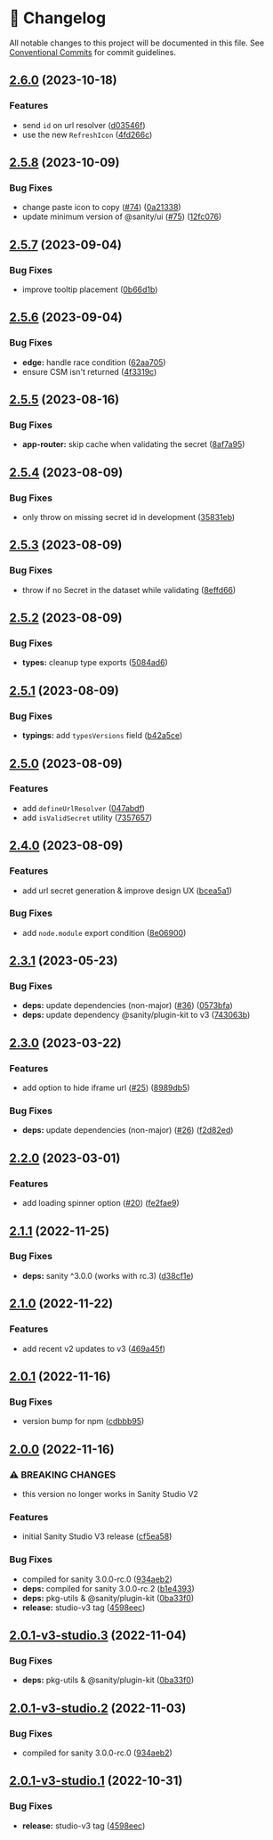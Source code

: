 <!-- markdownlint-disable --><!-- textlint-disable -->

# 📓 Changelog

All notable changes to this project will be documented in this file. See
[Conventional Commits](https://conventionalcommits.org) for commit guidelines.

## [2.6.0](https://github.com/sanity-io/sanity-plugin-iframe-pane/compare/v2.5.8...v2.6.0) (2023-10-18)

### Features

- send `id` on url resolver ([d03546f](https://github.com/sanity-io/sanity-plugin-iframe-pane/commit/d03546f2615d71550a599b23da4ba6124666405d))
- use the new `RefreshIcon` ([4fd266c](https://github.com/sanity-io/sanity-plugin-iframe-pane/commit/4fd266c8c553e3c963811865b2de2496da15f91d))

## [2.5.8](https://github.com/sanity-io/sanity-plugin-iframe-pane/compare/v2.5.7...v2.5.8) (2023-10-09)

### Bug Fixes

- change paste icon to copy ([#74](https://github.com/sanity-io/sanity-plugin-iframe-pane/issues/74)) ([0a21338](https://github.com/sanity-io/sanity-plugin-iframe-pane/commit/0a2133807de4d4069b4bedf6d9211949931cdda0))
- update minimum version of @sanity/ui ([#75](https://github.com/sanity-io/sanity-plugin-iframe-pane/issues/75)) ([12fc076](https://github.com/sanity-io/sanity-plugin-iframe-pane/commit/12fc0765edc2a21cc10ca4973676728a2da7bcc9))

## [2.5.7](https://github.com/sanity-io/sanity-plugin-iframe-pane/compare/v2.5.6...v2.5.7) (2023-09-04)

### Bug Fixes

- improve tooltip placement ([0b66d1b](https://github.com/sanity-io/sanity-plugin-iframe-pane/commit/0b66d1b39d3f78734c450d376f2399625daa5aa2))

## [2.5.6](https://github.com/sanity-io/sanity-plugin-iframe-pane/compare/v2.5.5...v2.5.6) (2023-09-04)

### Bug Fixes

- **edge:** handle race condition ([62aa705](https://github.com/sanity-io/sanity-plugin-iframe-pane/commit/62aa705bc6f5f7dff2e121575b3e34de02c98207))
- ensure CSM isn't returned ([4f3319c](https://github.com/sanity-io/sanity-plugin-iframe-pane/commit/4f3319cddb7906dc1116e8248b988b3188c25f60))

## [2.5.5](https://github.com/sanity-io/sanity-plugin-iframe-pane/compare/v2.5.4...v2.5.5) (2023-08-16)

### Bug Fixes

- **app-router:** skip cache when validating the secret ([8af7a95](https://github.com/sanity-io/sanity-plugin-iframe-pane/commit/8af7a9529ea57484909114c84998a24a5740c9a7))

## [2.5.4](https://github.com/sanity-io/sanity-plugin-iframe-pane/compare/v2.5.3...v2.5.4) (2023-08-09)

### Bug Fixes

- only throw on missing secret id in development ([35831eb](https://github.com/sanity-io/sanity-plugin-iframe-pane/commit/35831eb43d135eb212d285b1a045c3d8037f886f))

## [2.5.3](https://github.com/sanity-io/sanity-plugin-iframe-pane/compare/v2.5.2...v2.5.3) (2023-08-09)

### Bug Fixes

- throw if no Secret in the dataset while validating ([8effd66](https://github.com/sanity-io/sanity-plugin-iframe-pane/commit/8effd66002862a31c0199366904b5d4cd5903ff9))

## [2.5.2](https://github.com/sanity-io/sanity-plugin-iframe-pane/compare/v2.5.1...v2.5.2) (2023-08-09)

### Bug Fixes

- **types:** cleanup type exports ([5084ad6](https://github.com/sanity-io/sanity-plugin-iframe-pane/commit/5084ad6b27205f58372bf459fb7483a37f43ff4c))

## [2.5.1](https://github.com/sanity-io/sanity-plugin-iframe-pane/compare/v2.5.0...v2.5.1) (2023-08-09)

### Bug Fixes

- **typings:** add `typesVersions` field ([b42a5ce](https://github.com/sanity-io/sanity-plugin-iframe-pane/commit/b42a5ceab173224f0953db84342efd5ba542ae48))

## [2.5.0](https://github.com/sanity-io/sanity-plugin-iframe-pane/compare/v2.4.0...v2.5.0) (2023-08-09)

### Features

- add `defineUrlResolver` ([047abdf](https://github.com/sanity-io/sanity-plugin-iframe-pane/commit/047abdfd64e5312d7ae7edaaf67b9a9ee11aa166))
- add `isValidSecret` utility ([7357657](https://github.com/sanity-io/sanity-plugin-iframe-pane/commit/7357657402765973faf343174c5ce58a31927ed9))

## [2.4.0](https://github.com/sanity-io/sanity-plugin-iframe-pane/compare/v2.3.1...v2.4.0) (2023-08-09)

### Features

- add url secret generation & improve design UX ([bcea5a1](https://github.com/sanity-io/sanity-plugin-iframe-pane/commit/bcea5a1e5d3523ea8dcbe26df447c88eb785959d))

### Bug Fixes

- add `node.module` export condition ([8e06900](https://github.com/sanity-io/sanity-plugin-iframe-pane/commit/8e06900ba31254e1c4947d7ddfed3ee7c52668a4))

## [2.3.1](https://github.com/sanity-io/sanity-plugin-iframe-pane/compare/v2.3.0...v2.3.1) (2023-05-23)

### Bug Fixes

- **deps:** update dependencies (non-major) ([#36](https://github.com/sanity-io/sanity-plugin-iframe-pane/issues/36)) ([0573bfa](https://github.com/sanity-io/sanity-plugin-iframe-pane/commit/0573bfa8fe86ca450204ede1d8a08d105994cafc))
- **deps:** update dependency @sanity/plugin-kit to v3 ([743063b](https://github.com/sanity-io/sanity-plugin-iframe-pane/commit/743063b1a4e054d5471ec62ceafdc3f420163a1c))

## [2.3.0](https://github.com/sanity-io/sanity-plugin-iframe-pane/compare/v2.2.0...v2.3.0) (2023-03-22)

### Features

- add option to hide iframe url ([#25](https://github.com/sanity-io/sanity-plugin-iframe-pane/issues/25)) ([8989db5](https://github.com/sanity-io/sanity-plugin-iframe-pane/commit/8989db54f621f036faa3890c6a236cbe6778ff5d))

### Bug Fixes

- **deps:** update dependencies (non-major) ([#26](https://github.com/sanity-io/sanity-plugin-iframe-pane/issues/26)) ([f2d82ed](https://github.com/sanity-io/sanity-plugin-iframe-pane/commit/f2d82ed4e202fa84cd8f84230a89f003570a9f00))

## [2.2.0](https://github.com/sanity-io/sanity-plugin-iframe-pane/compare/v2.1.1...v2.2.0) (2023-03-01)

### Features

- add loading spinner option ([#20](https://github.com/sanity-io/sanity-plugin-iframe-pane/issues/20)) ([fe2fae9](https://github.com/sanity-io/sanity-plugin-iframe-pane/commit/fe2fae98f9fcef8cc1c04f12408c2a8ab039a1a8))

## [2.1.1](https://github.com/sanity-io/sanity-plugin-iframe-pane/compare/v2.1.0...v2.1.1) (2022-11-25)

### Bug Fixes

- **deps:** sanity ^3.0.0 (works with rc.3) ([d38cf1e](https://github.com/sanity-io/sanity-plugin-iframe-pane/commit/d38cf1e37ab9d3e443a3684f2ca89fd5405d2ed3))

## [2.1.0](https://github.com/sanity-io/sanity-plugin-iframe-pane/compare/v2.0.1...v2.1.0) (2022-11-22)

### Features

- add recent v2 updates to v3 ([469a45f](https://github.com/sanity-io/sanity-plugin-iframe-pane/commit/469a45f46c8d6db92717b867c69986725da39fd5))

## [2.0.1](https://github.com/sanity-io/sanity-plugin-iframe-pane/compare/v2.0.0...v2.0.1) (2022-11-16)

### Bug Fixes

- version bump for npm ([cdbbb95](https://github.com/sanity-io/sanity-plugin-iframe-pane/commit/cdbbb9591efb6298b90bc6c4dd5fe6250c7c758b))

## [2.0.0](https://github.com/sanity-io/sanity-plugin-iframe-pane/compare/v1.0.0...v2.0.0) (2022-11-16)

### ⚠ BREAKING CHANGES

- this version no longer works in Sanity Studio V2

### Features

- initial Sanity Studio V3 release ([cf5ea58](https://github.com/sanity-io/sanity-plugin-iframe-pane/commit/cf5ea589d3d05a0cc3b3bb225120e718342b73ef))

### Bug Fixes

- compiled for sanity 3.0.0-rc.0 ([934aeb2](https://github.com/sanity-io/sanity-plugin-iframe-pane/commit/934aeb22211080d2f5dab711188d30f15a1d6ac5))
- **deps:** compiled for sanity 3.0.0-rc.2 ([b1e4393](https://github.com/sanity-io/sanity-plugin-iframe-pane/commit/b1e4393e5bd6693a8e225387f514b750ea792abb))
- **deps:** pkg-utils & @sanity/plugin-kit ([0ba33f0](https://github.com/sanity-io/sanity-plugin-iframe-pane/commit/0ba33f011a254972cd3181b461d226a6096353ac))
- **release:** studio-v3 tag ([4598eec](https://github.com/sanity-io/sanity-plugin-iframe-pane/commit/4598eec573200fe701c221bbdaed7def24d5227c))

## [2.0.1-v3-studio.3](https://github.com/sanity-io/sanity-plugin-iframe-pane/compare/v2.0.1-v3-studio.2...v2.0.1-v3-studio.3) (2022-11-04)

### Bug Fixes

- **deps:** pkg-utils & @sanity/plugin-kit ([0ba33f0](https://github.com/sanity-io/sanity-plugin-iframe-pane/commit/0ba33f011a254972cd3181b461d226a6096353ac))

## [2.0.1-v3-studio.2](https://github.com/sanity-io/sanity-plugin-iframe-pane/compare/v2.0.1-v3-studio.1...v2.0.1-v3-studio.2) (2022-11-03)

### Bug Fixes

- compiled for sanity 3.0.0-rc.0 ([934aeb2](https://github.com/sanity-io/sanity-plugin-iframe-pane/commit/934aeb22211080d2f5dab711188d30f15a1d6ac5))

## [2.0.1-v3-studio.1](https://github.com/sanity-io/sanity-plugin-iframe-pane/compare/v2.0.0...v2.0.1-v3-studio.1) (2022-10-31)

### Bug Fixes

- **release:** studio-v3 tag ([4598eec](https://github.com/sanity-io/sanity-plugin-iframe-pane/commit/4598eec573200fe701c221bbdaed7def24d5227c))
